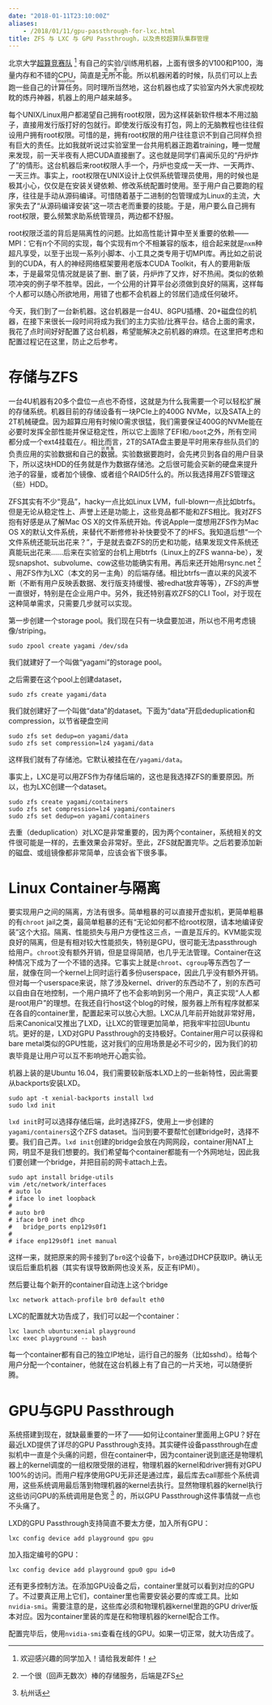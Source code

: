 ```yaml
---
date: "2018-01-11T23:10:00Z"
aliases:
    - /2018/01/11/gpu-passthrough-for-lxc.html
title: ZFS 与 LXC 与 GPU Passthrough，以及贵校超算队集群管理
---
```


北京大学[超算竞赛队](http://pkusc.github.io) [^1] 有自己的实验/训练用机器，上面有很多的V100和P100，海量内存和不错的CPU，简直是<ruby>无所不能<rt>电老虎</rt></ruby>。所以机器闲着的时候，队员们可以上去跑一些自己的<ruby>计算任务<rt>TensorFlow</rt></ruby>。同时理所当然地，这台机器也成了实验室内外大家虎视眈眈的炼丹神器，机器上的用户越来越多。

每个UNIX/Linux用户都渴望自己拥有root权限，因为这样装新软件根本不用过脑子，直接用发行版打好的包就行。即使发行版没有打包，网上的无脑教程也往往假设用户拥有root权限。可惜的是，拥有root权限的用户往往意识不到自己同样负担有巨大的责任。比如我就听说过实验室里一台共用机器正跑着training，睡一觉醒来发现，前一天半夜有人把CUDA直接删了。这也就是同学们喜闻乐见的“丹炉炸了”的情形。这台机器后来root权限人手一个，丹炉也变成一天一炸、一天两炸、一天三炸。事实上，root权限在UNIX设计上仅供系统管理员使用，用的时候也是极其小心，仅仅是在安装关键依赖、修改系统配置时使用。至于用户自己要跑的程序，往往是手动从源码编译。可惜随着基于二进制的包管理成为Linux的主流，大家失去了“从源码编译安装”这一项古老而重要的技能。于是，用户要么自己拥有root权限，要么频繁求助系统管理员，两边都不舒服。

root权限泛滥的背后是隔离性的问题。比如高性能计算中至关重要的依赖——MPI：它有n个不同的实现，每个实现有m个不相兼容的版本，组合起来就是`nxm`种超凡享受，以至于出现一系列小脚本、小工具之类专用于切MPI库。再比如之前说到的CUDA，有人的神经网络框架要用老版本CUDA Toolkit，有人的要用新版本，于是最常见情况就是装了删、删了装，丹炉炸了又炸，好不热闹。类似的依赖项冲突的例子举不胜举。因此，一个公用的计算平台必须做到良好的隔离，这样每个人都可以随心所欲地用，用错了也都不会机器上的邻居们造成任何破坏。

今天，我们到了一台新机器。这台机器是一台4U、8GPU插槽、20+磁盘位的机器，在接下来很长一段时间将成为我们的主力实验/比赛平台。结合上面的需求，我花了点时间好好配置了这台机器，希望能解决之前机器的麻烦。在这里把考虑和配置过程记在这里，防止之后参考。

# 存储与ZFS

一台4U机器有20多个盘位一点也不奇怪，这就是为什么我需要一个可以轻松扩展的存储系统。机器目前的存储设备有一块PCIe上的400G NVMe，以及SATA上的2T机械硬盘。因为超算应用有时候IO需求很猛，我们需要保证400G的NVMe能在必要时发挥全部性能并保证稳定性，所以它上面除了EFI和`/boot`之外，所有空间都分成一个ext4挂载在`/`。相比而言，2T的SATA盘主要是平时用来存些队员们的负责应用的实验数据和自己的<ruby>数据<rt>训练集</rt></ruby>。实验数据要跑时，会先拷贝到各自的用户目录下，所以这块HDD的任务就是作为数据存储池。之后很可能会买新的硬盘来提升池子的容量，或者加个镜像、或者组个RAID5什么的。所以我选择用ZFS管理这（些）HDD。

ZFS其实有不少“竞品”，hacky一点比如Linux LVM，full-blown一点比如btrfs。但是无论从稳定性上、声誉上还是功能上，这些竞品都不能和ZFS相比。我对ZFS抱有好感是从了解Mac OS X的文件系统开始。传说Apple一度想用ZFS作为Mac OS X的默认文件系统，来替代不断修修补补快要受不了的HFS。我知道后想“一个文件系统还能玩出花来？”，于是就去查ZFS的历史和功能，结果发现文件系统还真能玩出花来……后来在实验室的台机上用btrfs（Linux上的ZFS wanna-be），发现snapshot、subvolume、cow这些功能确实有用。再后来还开始用rsync.net [^2] 、用ZFS作为LXC（本文的另一主角）的后端存储。相比btrfs一直以来的风波不断（不断有用户反映丢数据、发行版支持缓慢、被redhat放弃等等），ZFS的声誉一直很好，特别是在企业用户中。另外，我还特别喜欢ZFS的CLI Tool，对于现在这种简单需求，只需要几步就可以实现。

第一步创建一个storage pool。我们现在只有一块盘要加进，所以也不用考虑镜像/striping。

```
sudo zpool create yagami /dev/sda
```

我们就建好了一个叫做“yagami”的storage pool。

之后需要在这个pool上创建dataset，

```
sudo zfs create yagami/data
```

我们就创建好了一个叫做“data”的dataset。下面为“data”开启deduplication和compression，以节省硬盘空间

```
sudo zfs set dedup=on yagami/data
sudo zfs set compression=lz4 yagami/data
```

这样我们就有了存储池。它默认被挂在在`/yagami/data`。

事实上，LXC是可以用ZFS作为存储后端的，这也是我选择ZFS的重要原因。所以，也为LXC创建一个dataset。

```
sudo zfs create yagami/containers
sudo zfs set compression=lz4 yagami/containers
sudo zfs set dedup=on yagami/containers
```

去重（deduplication）对LXC是非常重要的，因为两个container，系统相关的文件很可能是一样的，去重效果会非常好。至此，ZFS就配置完毕。之后若要添加新的磁盘、或组镜像都非常简单，应该会省下很多事。

# Linux Container与隔离

要实现用户之间的隔离，方法有很多。简单粗暴的可以直接开虚拟机，更简单粗暴的有`chroot` jail之类，最简单粗暴的还有“无论如何都不给root权限，请本地编译安装”这个大招。隔离、性能损失与用户方便性这三点，一直是互斥的。KVM能实现良好的隔离，但是有相对较大性能损失，特别是GPU，很可能无法passthrough给用户。`chroot`没有额外开销，但是显得简陋，也几乎无法管理。Container在这种情况下成为了一个不错的选择。它事实上就是`chroot`、`cgroup`等东西包了一层，就像在同一个kernel上同时运行着多份userspace，因此几乎没有额外开销。但对每一个userspace来说，除了涉及kernel、driver的东西动不了，别的东西可以自由自在地控制，一个用户搞坏了也不会影响到另一个用户，真正实现“人人都是root用户”的理想。在我还自行host这个blog的时候，服务器上所有程序就都呆在各自的container里，配置起来可以放心大胆。LXC从几年前开始就非常好用，后来Canonical又推出了LXD，让LXC的管理更加简单，把我牢牢拉回Ubuntu坑。更好的是，LXD对GPU Passthrough的支持极好。Container用户可以获得和bare metal类似的GPU性能，这对我们的应用场景是必不可少的，因为我们的初衷毕竟是让用户可以互不影响地开心<ruby>跑实验<rt>炼丹</rt></ruby>。

机器上装的是Ubuntu 16.04，我们需要较新版本LXD上的一些新特性，因此需要从backports安装LXD。

```
sudo apt -t xenial-backports install lxd
sudo lxd init
```

`lxd init`时可以选择存储后端，此时选择ZFS，使用上一步创建的`yagami/containers`这个ZFS dataset。当问到要不要帮忙创建bridge时，选择不要。我们自己弄。`lxd init`创建的bridge会放在内网网段，container用NAT上网，明显不是我们想要的。我们希望每个container都能有一个外网地址，因此我们要创建一个bridge，并把目前的网卡attach上去。

```
sudo apt install bridge-utils
vim /etc/network/interfaces
# auto lo
# iface lo inet loopback
# 
# auto br0
# iface br0 inet dhcp
#   bridge_ports enp129s0f1
# 
# iface enp129s0f1 inet manual
```

这样一来，就把原来的网卡接到了`br0`这个设备下，`br0`通过DHCP获取IP。确认无误后后重启机器（其实有误导致断网也没关系，反正有IPMI）。

然后要让每个新开的container自动连上这个bridge

```
lxc network attach-profile br0 default eth0
```

LXC的配置就大功告成了，我们可以起一个container：

```
lxc launch ubuntu:xenial playground
lxc exec playground -- bash
```

每一个container都有自己的独立IP地址，运行自己的服务（比如sshd）。给每个用户分配一个container，他就在这台机器上有了自己的一片天地，可以随便折腾。

# GPU与GPU Passthrough

系统搭建到现在，就缺最重要的一环了——如何让container里面用上GPU？好在最近LXD提供了详尽的GPU Passthrough支持。其实硬件设备passthrough在虚拟机中一直是个头痛的问题，但在container中，因为container说到底还是物理机器上的kernel调度的一组权限受限的进程，物理机器的kernel和driver拥有对GPU 100%的访问。而用户程序使用GPU无非还是通过库，最后库去call那些个系统调用，这些系统调用最后落到物理机器的kernel去执行。显然物理机器的kernel执行这些访问GPU的系统调用是色宽 [^3] 的，所以GPU Passthrough这件事情就一点也不头痛了。

LXD的GPU Passthrough支持简直不要太方便，加入所有GPU：

```
lxc config device add playground gpu gpu
```

加入指定编号的GPU：

```
lxc config device add playground gpu0 gpu id=0
```

还有更多控制方法。在添加GPU设备之后，container里就可以看到对应的GPU了。不过要真正用上它们，container里也需要安装必要的库或工具。比如`nvidia-smi`。需要注意的是，这些库必须和物理机器kernel里跑的GPU driver版本对应。因为container里装的库是在和物理机器的kernel配合工作。

配置完毕后，使用`nvidia-smi`查看在线的GPU。如果一切正常，就大功告成了。

[^1]: 欢迎感兴趣的同学加入！请给我发邮件！
[^2]: 一个很（回声无数次）棒的存储服务，后端是ZFS
[^3]: 杭州话